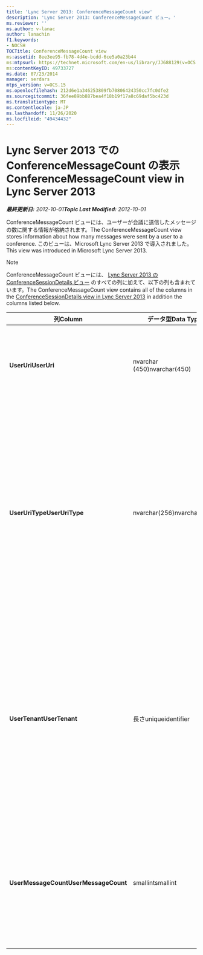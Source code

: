 ```yaml
---
title: 'Lync Server 2013: ConferenceMessageCount view'
description: 'Lync Server 2013: ConferenceMessageCount ビュー。'
ms.reviewer: ''
ms.author: v-lanac
author: lanachin
f1.keywords:
- NOCSH
TOCTitle: ConferenceMessageCount view
ms:assetid: 8ee3ee95-fb78-4d4e-bcdd-6ce5a0a23b44
ms:mtpsurl: https://technet.microsoft.com/en-us/library/JJ688129(v=OCS.15)
ms:contentKeyID: 49733727
ms.date: 07/23/2014
manager: serdars
mtps_version: v=OCS.15
ms.openlocfilehash: 212d6e1a346253809fb70806424350cc7fc0dfe2
ms.sourcegitcommit: 36fee89bb887bea4f18b19f17a8c69daf5bc423d
ms.translationtype: MT
ms.contentlocale: ja-JP
ms.lasthandoff: 11/26/2020
ms.locfileid: "49434432"
---
```

# <a name="conferencemessagecount-view-in-lync-server-2013"></a><span data-ttu-id="a683b-103">Lync Server 2013 での ConferenceMessageCount の表示</span><span class="sxs-lookup"><span data-stu-id="a683b-103">ConferenceMessageCount view in Lync Server 2013</span></span>

<div data-xmlns="http://www.w3.org/1999/xhtml">

<div class="topic" data-xmlns="http://www.w3.org/1999/xhtml" data-msxsl="urn:schemas-microsoft-com:xslt" data-cs="https://msdn.microsoft.com/">

<div data-asp="https://msdn2.microsoft.com/asp">



</div>

<div id="mainSection">

<div id="mainBody"><span data-ttu-id="a683b-104">

<span> </span></span><span class="sxs-lookup"><span data-stu-id="a683b-104">

<span> </span></span></span>

<span data-ttu-id="a683b-105">_**最終更新日:** 2012-10-01_</span><span class="sxs-lookup"><span data-stu-id="a683b-105">_**Topic Last Modified:** 2012-10-01_</span></span>

<span data-ttu-id="a683b-106">ConferenceMessageCount ビューには、ユーザーが会議に送信したメッセージの数に関する情報が格納されます。</span><span class="sxs-lookup"><span data-stu-id="a683b-106">The ConferenceMessageCount view stores information about how many messages were sent by a user to a conference.</span></span> <span data-ttu-id="a683b-107">このビューは、Microsoft Lync Server 2013 で導入されました。</span><span class="sxs-lookup"><span data-stu-id="a683b-107">This view was introduced in Microsoft Lync Server 2013.</span></span>

<div>


> [!NOTE]  
> <span data-ttu-id="a683b-108">ConferenceMessageCount ビューには、 <A href="lync-server-2013-conferencesessiondetails-view.md">Lync Server 2013 の ConferenceSessionDetails ビュー</A> のすべての列に加えて、以下の列も含まれています。</span><span class="sxs-lookup"><span data-stu-id="a683b-108">The ConferenceMessageCount view contains all of the columns in the <A href="lync-server-2013-conferencesessiondetails-view.md">ConferenceSessionDetails view in Lync Server 2013</A> in addition the columns listed below.</span></span>



</div>


<table>
<colgroup>
<col style="width: 33%" />
<col style="width: 33%" />
<col style="width: 33%" />
</colgroup>
<thead>
<tr class="header">
<th><span data-ttu-id="a683b-109">列</span><span class="sxs-lookup"><span data-stu-id="a683b-109">Column</span></span></th>
<th><span data-ttu-id="a683b-110">データ型</span><span class="sxs-lookup"><span data-stu-id="a683b-110">Data Type</span></span></th>
<th><span data-ttu-id="a683b-111">詳細</span><span class="sxs-lookup"><span data-stu-id="a683b-111">Details</span></span></th>
</tr>
</thead>
<tbody>
<tr class="odd">
<td><p><span data-ttu-id="a683b-112"><strong>UserUri</strong></span><span class="sxs-lookup"><span data-stu-id="a683b-112"><strong>UserUri</strong></span></span></p></td>
<td><p><span data-ttu-id="a683b-113">nvarchar (450)</span><span class="sxs-lookup"><span data-stu-id="a683b-113">nvarchar(450)</span></span></p></td>
<td><p><span data-ttu-id="a683b-114">メッセージを送信したユーザーの URI。</span><span class="sxs-lookup"><span data-stu-id="a683b-114">URI of the user who sent the message.</span></span></p></td>
</tr>
<tr class="even">
<td><p><span data-ttu-id="a683b-115"><strong>UserUriType</strong></span><span class="sxs-lookup"><span data-stu-id="a683b-115"><strong>UserUriType</strong></span></span></p></td>
<td><p><span data-ttu-id="a683b-116">nvarchar(256)</span><span class="sxs-lookup"><span data-stu-id="a683b-116">nvarchar(256)</span></span></p></td>
<td><p><span data-ttu-id="a683b-117">メッセージを送信したユーザーの URI の種類。</span><span class="sxs-lookup"><span data-stu-id="a683b-117">Type of URI of the user who sent the messages.</span></span> <span data-ttu-id="a683b-118">詳細については、「 <a href="lync-server-2013-uritypes-table.md">Lync Server 2013 の UriTypes テーブル</a> 」を参照してください。</span><span class="sxs-lookup"><span data-stu-id="a683b-118">See the <a href="lync-server-2013-uritypes-table.md">UriTypes table in Lync Server 2013</a> for more information.</span></span></p></td>
</tr>
<tr class="odd">
<td><p><span data-ttu-id="a683b-119"><strong>UserTenant</strong></span><span class="sxs-lookup"><span data-stu-id="a683b-119"><strong>UserTenant</strong></span></span></p></td>
<td><p><span data-ttu-id="a683b-120">長さ</span><span class="sxs-lookup"><span data-stu-id="a683b-120">uniqueidentifier</span></span></p></td>
<td><p><span data-ttu-id="a683b-121">メッセージを送信したユーザーのテナント。</span><span class="sxs-lookup"><span data-stu-id="a683b-121">Tenant of user who sent the messages.</span></span> <span data-ttu-id="a683b-122">詳細については、「 <a href="lync-server-2013-tenants-table.md">Lync Server 2013 のテナントの一覧</a> 」を参照してください。</span><span class="sxs-lookup"><span data-stu-id="a683b-122">See the <a href="lync-server-2013-tenants-table.md">Tenants table in Lync Server 2013</a> for more information.</span></span></p></td>
</tr>
<tr class="even">
<td><p><span data-ttu-id="a683b-123"><strong>UserMessageCount</strong></span><span class="sxs-lookup"><span data-stu-id="a683b-123"><strong>UserMessageCount</strong></span></span></p></td>
<td><p><span data-ttu-id="a683b-124">smallint</span><span class="sxs-lookup"><span data-stu-id="a683b-124">smallint</span></span></p></td>
<td><p><span data-ttu-id="a683b-125">会議セッション中にユーザーによって送信されたメッセージの数です。</span><span class="sxs-lookup"><span data-stu-id="a683b-125">Number of messages sent by the user during the conference session.</span></span></p></td>
</tr>
</tbody>
</table><span data-ttu-id="a683b-126">


</div>

<span> </span>

</div>

</div>

</span><span class="sxs-lookup"><span data-stu-id="a683b-126">


</div>

<span> </span>

</div>

</div>

</span></span></div>

